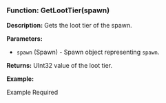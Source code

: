 ### Function: GetLootTier(spawn)

**Description:**
Gets the loot tier of the spawn.

**Parameters:**
- `spawn` (Spawn) - Spawn object representing `spawn`.

**Returns:** UInt32 value of the loot tier.

**Example:**

Example Required
